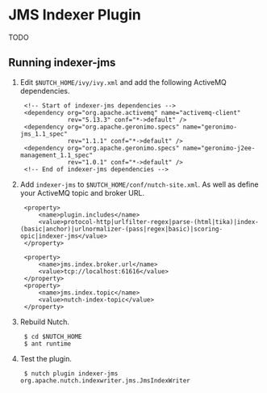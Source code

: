 # JMS Indexer Plugin

TODO

## Running indexer-jms

1. Edit `$NUTCH_HOME/ivy/ivy.xml` and add the following ActiveMQ dependencies.


        <!-- Start of indexer-jms dependencies -->
        <dependency org="org.apache.activemq" name="activemq-client"
                    rev="5.13.3" conf="*->default" />
        <dependency org="org.apache.geronimo.specs" name="geronimo-jms_1.1_spec"
                    rev="1.1.1" conf="*->default" />
        <dependency org="org.apache.geronimo.specs" name="geronimo-j2ee-management_1.1_spec"
                    rev="1.0.1" conf="*->default" />
        <!-- End of indexer-jms dependencies -->

2. Add `indexer-jms` to `$NUTCH_HOME/conf/nutch-site.xml`. As well as define your ActiveMQ topic and broker URL.


        <property>
            <name>plugin.includes</name>
            <value>protocol-http|urlfilter-regex|parse-(html|tika)|index-(basic|anchor)|urlnormalizer-(pass|regex|basic)|scoring-opic|indexer-jms</value>
        </property>

        <property>
            <name>jms.index.broker.url</name>
            <value>tcp://localhost:61616</value>
        </property>
        <property>
            <name>jms.index.topic</name>
            <value>nutch-index-topic</value>
        </property>


3. Rebuild Nutch.


        $ cd $NUTCH_HOME
        $ ant runtime

4. Test the plugin.


        $ nutch plugin indexer-jms org.apache.nutch.indexwriter.jms.JmsIndexWriter